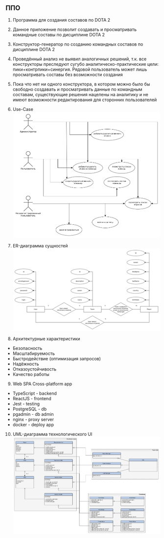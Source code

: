 ## ППО

1. Программа для создания составов по DOTA 2 

2. Данное приложение позволит создавать и просматривать  командные составы по дисциплине DOTA 2

3. Конструктор-генератор по созданию командных составов по дисциплине DOTA 2

4. Проведённый анализ не выявил аналогичных решений, т.к. все конструкторы преследуют сугубо аналитическо-практические цели: пики+контрпики+синергия. Рядовой пользователь может лишь просматривать составы без возможности создания

5. Пока что нет ни одного конструктора, в котором можно было бы свободно создавать и просматривать данные по командным составам, существующие решения нацелены на аналитику и не имеют возможности редактирования для сторонних пользователей

6. Use-Case
![use_case](./schemes/use_case.png)

7. ER-диаграмма сущностей
![er](./schemes/er.png)

8. Архитектурные характеристики

* Безопасность
* Масштабируемость
* Быстродействие (оптимизация запросов)
* Надёжность
* Отказоустойчивость
* Качество работы

9. Web SPA Cross-platform app

* TypeScript - backend
* ReactJS - frontend
* Jest - testing
* PostgreSQL - db
* pgadmin - db admin
* nginx - proxy server
* docker - deploy app

10. UML-диаграмма технологического UI
![tech_gui](./schemes/tech_gui.png)
